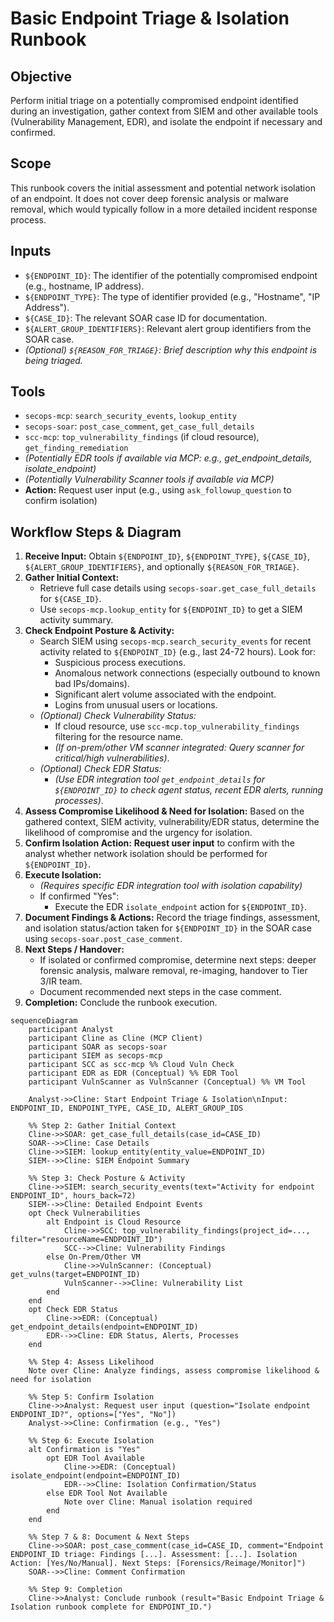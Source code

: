 # Basic Endpoint Triage & Isolation Runbook

## Objective

Perform initial triage on a potentially compromised endpoint identified during an investigation, gather context from SIEM and other available tools (Vulnerability Management, EDR), and isolate the endpoint if necessary and confirmed.

## Scope

This runbook covers the initial assessment and potential network isolation of an endpoint. It does not cover deep forensic analysis or malware removal, which would typically follow in a more detailed incident response process.

## Inputs

*   `${ENDPOINT_ID}`: The identifier of the potentially compromised endpoint (e.g., hostname, IP address).
*   `${ENDPOINT_TYPE}`: The type of identifier provided (e.g., "Hostname", "IP Address").
*   `${CASE_ID}`: The relevant SOAR case ID for documentation.
*   `${ALERT_GROUP_IDENTIFIERS}`: Relevant alert group identifiers from the SOAR case.
*   *(Optional) `${REASON_FOR_TRIAGE}`: Brief description why this endpoint is being triaged.*

## Tools

*   `secops-mcp`: `search_security_events`, `lookup_entity`
*   `secops-soar`: `post_case_comment`, `get_case_full_details`
*   `scc-mcp`: `top_vulnerability_findings` (if cloud resource), `get_finding_remediation`
*   *(Potentially EDR tools if available via MCP: e.g., get_endpoint_details, isolate_endpoint)*
*   *(Potentially Vulnerability Scanner tools if available via MCP)*
*   **Action:** Request user input (e.g., using `ask_followup_question` to confirm isolation)

## Workflow Steps & Diagram

1.  **Receive Input:** Obtain `${ENDPOINT_ID}`, `${ENDPOINT_TYPE}`, `${CASE_ID}`, `${ALERT_GROUP_IDENTIFIERS}`, and optionally `${REASON_FOR_TRIAGE}`.
2.  **Gather Initial Context:**
    *   Retrieve full case details using `secops-soar.get_case_full_details` for `${CASE_ID}`.
    *   Use `secops-mcp.lookup_entity` for `${ENDPOINT_ID}` to get a SIEM activity summary.
3.  **Check Endpoint Posture & Activity:**
    *   Search SIEM using `secops-mcp.search_security_events` for recent activity related to `${ENDPOINT_ID}` (e.g., last 24-72 hours). Look for:
        *   Suspicious process executions.
        *   Anomalous network connections (especially outbound to known bad IPs/domains).
        *   Significant alert volume associated with the endpoint.
        *   Logins from unusual users or locations.
    *   *(Optional) Check Vulnerability Status:*
        *   If cloud resource, use `scc-mcp.top_vulnerability_findings` filtering for the resource name.
        *   *(If on-prem/other VM scanner integrated: Query scanner for critical/high vulnerabilities)*.
    *   *(Optional) Check EDR Status:*
        *   *(Use EDR integration tool `get_endpoint_details` for `${ENDPOINT_ID}` to check agent status, recent EDR alerts, running processes)*.
4.  **Assess Compromise Likelihood & Need for Isolation:** Based on the gathered context, SIEM activity, vulnerability/EDR status, determine the likelihood of compromise and the urgency for isolation.
5.  **Confirm Isolation Action:** **Request user input** to confirm with the analyst whether network isolation should be performed for `${ENDPOINT_ID}`.
6.  **Execute Isolation:**
    *   *(Requires specific EDR integration tool with isolation capability)*
    *   If confirmed "Yes":
        *   Execute the EDR `isolate_endpoint` action for `${ENDPOINT_ID}`.
7.  **Document Findings & Actions:** Record the triage findings, assessment, and isolation status/action taken for `${ENDPOINT_ID}` in the SOAR case using `secops-soar.post_case_comment`.
8.  **Next Steps / Handover:**
    *   If isolated or confirmed compromise, determine next steps: deeper forensic analysis, malware removal, re-imaging, handover to Tier 3/IR team.
    *   Document recommended next steps in the case comment.
9.  **Completion:** Conclude the runbook execution.

```{mermaid}
sequenceDiagram
    participant Analyst
    participant Cline as Cline (MCP Client)
    participant SOAR as secops-soar
    participant SIEM as secops-mcp
    participant SCC as scc-mcp %% Cloud Vuln Check
    participant EDR as EDR (Conceptual) %% EDR Tool
    participant VulnScanner as VulnScanner (Conceptual) %% VM Tool

    Analyst->>Cline: Start Endpoint Triage & Isolation\nInput: ENDPOINT_ID, ENDPOINT_TYPE, CASE_ID, ALERT_GROUP_IDS

    %% Step 2: Gather Initial Context
    Cline->>SOAR: get_case_full_details(case_id=CASE_ID)
    SOAR-->>Cline: Case Details
    Cline->>SIEM: lookup_entity(entity_value=ENDPOINT_ID)
    SIEM-->>Cline: SIEM Endpoint Summary

    %% Step 3: Check Posture & Activity
    Cline->>SIEM: search_security_events(text="Activity for endpoint ENDPOINT_ID", hours_back=72)
    SIEM-->>Cline: Detailed Endpoint Events
    opt Check Vulnerabilities
        alt Endpoint is Cloud Resource
            Cline->>SCC: top_vulnerability_findings(project_id=..., filter="resourceName=ENDPOINT_ID")
            SCC-->>Cline: Vulnerability Findings
        else On-Prem/Other VM
            Cline->>VulnScanner: (Conceptual) get_vulns(target=ENDPOINT_ID)
            VulnScanner-->>Cline: Vulnerability List
        end
    end
    opt Check EDR Status
        Cline->>EDR: (Conceptual) get_endpoint_details(endpoint=ENDPOINT_ID)
        EDR-->>Cline: EDR Status, Alerts, Processes
    end

    %% Step 4: Assess Likelihood
    Note over Cline: Analyze findings, assess compromise likelihood & need for isolation

    %% Step 5: Confirm Isolation
    Cline->>Analyst: Request user input (question="Isolate endpoint ENDPOINT_ID?", options=["Yes", "No"])
    Analyst->>Cline: Confirmation (e.g., "Yes")

    %% Step 6: Execute Isolation
    alt Confirmation is "Yes"
        opt EDR Tool Available
            Cline->>EDR: (Conceptual) isolate_endpoint(endpoint=ENDPOINT_ID)
            EDR-->>Cline: Isolation Confirmation/Status
        else EDR Tool Not Available
            Note over Cline: Manual isolation required
        end
    end

    %% Step 7 & 8: Document & Next Steps
    Cline->>SOAR: post_case_comment(case_id=CASE_ID, comment="Endpoint ENDPOINT_ID triage: Findings [...]. Assessment: [...]. Isolation Action: [Yes/No/Manual]. Next Steps: [Forensics/Reimage/Monitor]")
    SOAR-->>Cline: Comment Confirmation

    %% Step 9: Completion
    Cline->>Analyst: Conclude runbook (result="Basic Endpoint Triage & Isolation runbook complete for ENDPOINT_ID.")
